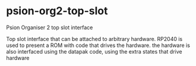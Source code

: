# psion-org2-top-slot
Psion Organiser 2 top slot interface

Top slot interface that can be attached to arbitrary hardware. RP2040 is used to present
a ROM with code that drives the hardware. the hardware is also interfaced using the datapak
code, using the extra states that drive hardware

